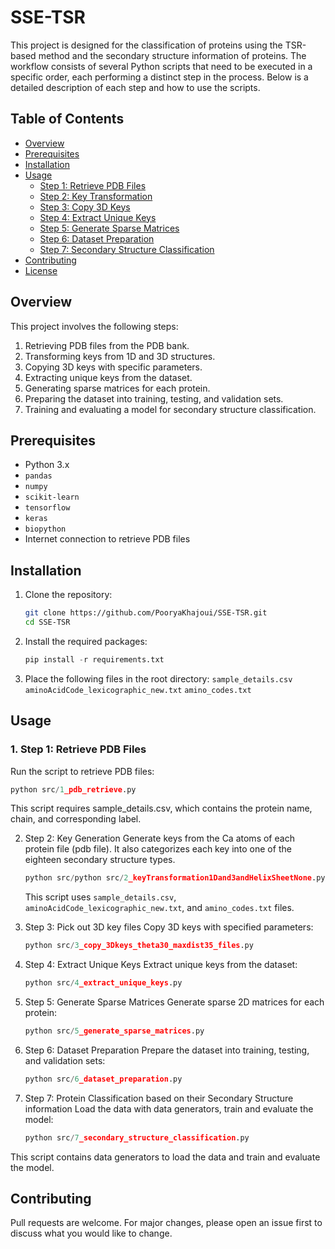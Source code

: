 # SSE-TSR

This project is designed for the classification of proteins using the TSR-based method and the secondary structure information of proteins. The workflow consists of several Python scripts that need to be executed in a specific order, each performing a distinct step in the process. Below is a detailed description of each step and how to use the scripts.

## Table of Contents

- [Overview](#overview)
- [Prerequisites](#prerequisites)
- [Installation](#installation)
- [Usage](#usage)
  - [Step 1: Retrieve PDB Files](#step-1-retrieve-pdb-files)
  - [Step 2: Key Transformation](#step-2-key-transformation)
  - [Step 3: Copy 3D Keys](#step-3-copy-3d-keys)
  - [Step 4: Extract Unique Keys](#step-4-extract-unique-keys)
  - [Step 5: Generate Sparse Matrices](#step-5-generate-sparse-matrices)
  - [Step 6: Dataset Preparation](#step-6-dataset-preparation)
  - [Step 7: Secondary Structure Classification](#step-7-secondary-structure-classification)
- [Contributing](#contributing)
- [License](#license)

## Overview

This project involves the following steps:

1. Retrieving PDB files from the PDB bank.
2. Transforming keys from 1D and 3D structures.
3. Copying 3D keys with specific parameters.
4. Extracting unique keys from the dataset.
5. Generating sparse matrices for each protein.
6. Preparing the dataset into training, testing, and validation sets.
7. Training and evaluating a model for secondary structure classification.

## Prerequisites

- Python 3.x
- `pandas`
- `numpy`
- `scikit-learn`
- `tensorflow`
- `keras`
- `biopython`
- Internet connection to retrieve PDB files

## Installation

1. Clone the repository:
   ```bash
   git clone https://github.com/PooryaKhajoui/SSE-TSR.git
   cd SSE-TSR
2. Install the required packages:
   ```python
   pip install -r requirements.txt
3. Place the following files in the root directory:
    `sample_details.csv`
    `aminoAcidCode_lexicographic_new.txt`
    `amino_codes.txt`

## Usage

### 1. Step 1: Retrieve PDB Files
   Run the script to retrieve PDB files:
   ```python
   python src/1_pdb_retrieve.py
   ```
   This script requires sample_details.csv, which contains the protein name, chain, and corresponding label.

2. Step 2: Key Generation
   Generate keys from the Ca atoms of each protein file (pdb file). It also categorizes each key into one of the eighteen secondary structure types.
   ```python
   python src/python src/2_keyTransformation1Dand3andHelixSheetNone.py
   ```
   This script uses `sample_details.csv`, `aminoAcidCode_lexicographic_new.txt`, and `amino_codes.txt` files.

3. Step 3: Pick out 3D key files
   Copy 3D keys with specified parameters:
    ```python
   python src/3_copy_3Dkeys_theta30_maxdist35_files.py
   ```
    
4. Step 4: Extract Unique Keys
   Extract unique keys from the dataset:
   ```python
   python src/4_extract_unique_keys.py
   ```
   
5. Step 5: Generate Sparse Matrices
   Generate sparse 2D matrices for each protein:
   ```python
   python src/5_generate_sparse_matrices.py
   ```

6. Step 6: Dataset Preparation
   Prepare the dataset into training, testing, and validation sets:
   ```python
   python src/6_dataset_preparation.py
   ```

7. Step 7: Protein Classification based on their Secondary Structure information
   Load the data with data generators, train and evaluate the model:
   ```python
   python src/7_secondary_structure_classification.py
   ```
This script contains data generators to load the data and train and evaluate the model.

## Contributing

Pull requests are welcome. For major changes, please open an issue first to discuss what you would like to change.

